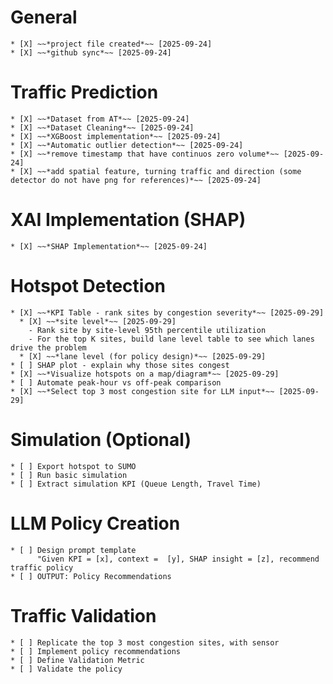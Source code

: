 # General
    * [X] ~~*project file created*~~ [2025-09-24]
    * [X] ~~*github sync*~~ [2025-09-24]

# Traffic Prediction
    * [X] ~~*Dataset from AT*~~ [2025-09-24]
    * [X] ~~*Dataset Cleaning*~~ [2025-09-24] 
    * [X] ~~*XGBoost implementation*~~ [2025-09-24]
    * [X] ~~*Automatic outlier detection*~~ [2025-09-24]
    * [X] ~~*remove timestamp that have continuos zero volume*~~ [2025-09-24]
    * [X] ~~*add spatial feature, turning traffic and direction (some detector do not have png for references)*~~ [2025-09-24]
    
# XAI Implementation (SHAP)
    * [X] ~~*SHAP Implementation*~~ [2025-09-24]

# Hotspot Detection
    * [X] ~~*KPI Table - rank sites by congestion severity*~~ [2025-09-29]
      * [X] ~~*site level*~~ [2025-09-29] 
        - Rank site by site-level 95th percentile utilization
        - For the top K sites, build lane level table to see which lanes drive the problem
      * [X] ~~*lane level (for policy design)*~~ [2025-09-29]
    * [ ] SHAP plot - explain why those sites congest
    * [X] ~~*Visualize hotspots on a map/diagram*~~ [2025-09-29]
    * [ ] Automate peak-hour vs off-peak comparison
    * [X] ~~*Select top 3 most congestion site for LLM input*~~ [2025-09-29]

# Simulation (Optional)
    * [ ] Export hotspot to SUMO
    * [ ] Run basic simulation
    * [ ] Extract simulation KPI (Queue Length, Travel Time)

# LLM Policy Creation
    * [ ] Design prompt template
          "Given KPI = [x], context =  [y], SHAP insight = [z], recommend traffic policy
    * [ ] OUTPUT: Policy Recommendations

# Traffic Validation
    * [ ] Replicate the top 3 most congestion sites, with sensor
    * [ ] Implement policy recommendations 
    * [ ] Define Validation Metric 
    * [ ] Validate the policy